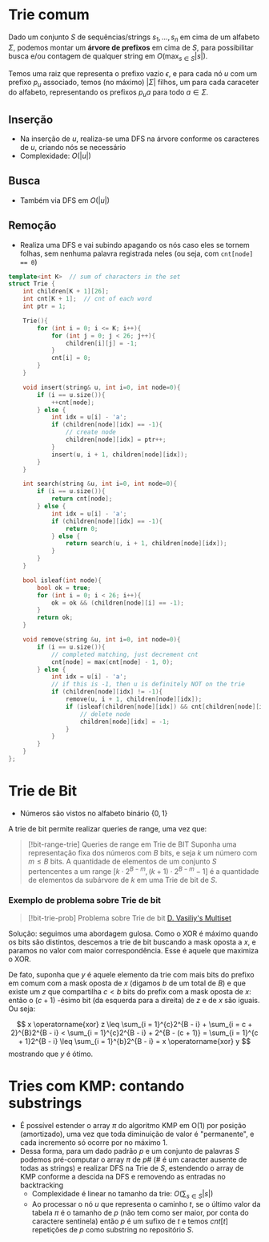# Trie comum

Dado um conjunto $S$ de sequências/strings $s_1, \dotsc, s_n$ em cima de um alfabeto $\Sigma$, podemos montar um **árvore de prefixos** em cima de $S$, para possibilitar busca e/ou contagem de qualquer string em $O(\max_{s \in S}|s|)$.

Temos uma raiz que representa o prefixo vazio $\epsilon$, e para cada nó $u$ com um prefixo $p_u$ associado, temos (no máximo) $|\Sigma|$ filhos, um para cada caraceter do alfabeto, representando os prefixos $p_ua$ para todo $a \in \Sigma$.

## Inserção

* Na inserção de $u$, realiza-se uma DFS na árvore conforme os caracteres de $u$, criando nós se necessário
* Complexidade: $O(|u|)$

## Busca

* Também via DFS em $O(|u|)$

## Remoção

* Realiza uma DFS e vai subindo apagando os nós caso eles se tornem folhas, sem nenhuma palavra registrada neles (ou seja, com `cnt[node] == 0`)

```c++
template<int K>  // sum of characters in the set
struct Trie {
	int children[K + 1][26];
	int cnt[K + 1];  // cnt of each word
	int ptr = 1;

	Trie(){
		for (int i = 0; i <= K; i++){
			for (int j = 0; j < 26; j++){
				children[i][j] = -1;
			}
			cnt[i] = 0;
		}
	}

	void insert(string& u, int i=0, int node=0){
		if (i == u.size()){
			++cnt[node];
		} else {
			int idx = u[i] - 'a';
			if (children[node][idx] == -1){
				// create node
				children[node][idx] = ptr++;
			}
			insert(u, i + 1, children[node][idx]);
		}
	}

	int search(string &u, int i=0, int node=0){
		if (i == u.size()){
			return cnt[node];
		} else {
			int idx = u[i] - 'a';
			if (children[node][idx] == -1){
				return 0;
			} else {
				return search(u, i + 1, children[node][idx]);
			}
		}
	}

	bool isleaf(int node){
		bool ok = true;
		for (int i = 0; i < 26; i++){
			ok = ok && (children[node][i] == -1);
		}
		return ok;
	}

	void remove(string &u, int i=0, int node=0){
		if (i == u.size()){
			// completed matching, just decrement cnt
			cnt[node] = max(cnt[node] - 1, 0);
		} else {
			int idx = u[i] - 'a';
			// if this is -1, then u is definitely NOT on the trie
			if (children[node][idx] != -1){
				remove(u, i + 1, children[node][idx]);
				if (isleaf(children[node][idx]) && cnt[children[node][idx]] == 0){
					// delete node
					children[node][idx] = -1;	
				}
			}
		}
	}
}; 
```

# Trie de Bit

* Números são vistos no alfabeto binário $\{0, 1\}$

A trie de bit permite realizar queries de range, uma vez que:


> [!bit-range-trie] Queries de range em Trie de BIT
> Suponha uma representação fixa dos números com $B$ bits, e seja $k$ um número com $m \leq B$ bits.
> A quantidade de elementos de um conjunto $S$ pertencentes a um range $[k \cdot 2^{B - m}, (k + 1) \cdot 2^{B - m} - 1]$ é a quantidade de elementos da subárvore de $k$ em uma Trie de bit de $S$.
> 


### Exemplo de problema sobre Trie de bit


> [!bit-trie-prob] Problema sobre Trie de bit
> [D. Vasiliy's Multiset](https://codeforces.com/problemset/problem/706/D)

Solução: seguimos uma abordagem gulosa.
Como o XOR é máximo quando os bits são distintos, descemos a trie de bit buscando a mask oposta a $x$, e paramos no valor com maior correspondência. Esse é aquele que maximiza o XOR.

De fato, suponha que $y$ é aquele elemento da trie com mais bits do prefixo em comum com a mask oposta de $x$ (digamos $b$ de um total de $B$) e que existe um $z$ que compartilha $c < b$  bits do prefix com a mask oposta de $x$: então o $(c + 1)$ -ésimo bit (da esquerda para a direita) de $z$ e de $x$ são iguais. Ou seja:

$$
x \operatorname{xor} z \leq \sum_{i = 1}^{c}2^{B - i} + \sum_{i = c + 2}^{B}2^{B - i} < \sum_{i = 1}^{c}2^{B - i} + 2^{B - (c + 1)} = \sum_{i = 1}^{c + 1}2^{B - i} \leq \sum_{i = 1}^{b}2^{B - i} = x \operatorname{xor} y
$$
mostrando que $y$ é ótimo.

# Tries com KMP: contando substrings

* É possível estender o array $\pi$ do algoritmo KMP em O(1) por posição (amortizado), uma vez que toda diminuição de valor é "permanente", e cada incremento só ocorre por no máximo 1.
* Dessa forma, para um dado padrão $p$ e um conjunto de palavras $S$ podemos pré-computar o array $\pi$ de $p\#$ ($\#$ é um caracter ausente de todas as strings)  e realizar DFS na Trie de $S$, estendendo o array de KMP conforme a descida na DFS e removendo as entradas no backtracking
	* Complexidade é linear no tamanho da trie: $O(\sum_{s \in S}|s|)$
	* Ao processar o nó $u$ que representa o caminho $t$, se o último valor da tabela $\pi$ é o tamanho de $p$ (não tem como ser maior, por conta do caractere sentinela) então $p$ é um sufixo de $t$ e temos $cnt[t]$ repetições de $p$ como substring no repositório $S$.